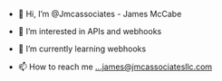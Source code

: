 - 👋 Hi, I’m @Jmcassociates  - James McCabe
- 👀 I’m interested in APIs and webhooks
- 🌱 I’m currently learning webhooks

- 📫 How to reach me ...james@jmcassociatesllc.com

<!---
Jmcassociates/Jmcassociates is a ✨ special ✨ repository because its `README.md` (this file) appears on your GitHub profile.
You can click the Preview link to take a look at your changes.
--->
